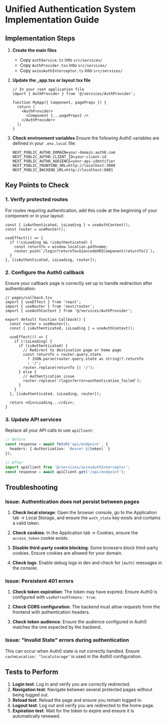 # Unified Authentication System Implementation Guide

## Implementation Steps

1. **Create the main files**
   - Copy `authService.ts` into `src/services/`
   - Copy `AuthProvider.tsx` into `src/services/`
   - Copy `axiosAuthInterceptor.ts` into `src/services/`

3. **Update the _app.tsx or layout.tsx file**
   ```tsx
   // In your root application file
   import { AuthProvider } from '@/services/AuthProvider';

   function MyApp({ Component, pageProps }) {
     return (
       <AuthProvider>
         <Component {...pageProps} />
       </AuthProvider>
     );
   }
   ```

4. **Check environment variables**
   Ensure the following Auth0 variables are defined in your `.env.local` file:
   ```
   NEXT_PUBLIC_AUTH0_DOMAIN=your-domain.auth0.com
   NEXT_PUBLIC_AUTH0_CLIENT_ID=your-client-id
   NEXT_PUBLIC_AUTH0_AUDIENCE=your-api-identifier
   NEXT_PUBLIC_FRONTEND_URL=http://localhost:3000
   NEXT_PUBLIC_BACKEND_URL=http://localhost:8081
   ```

## Key Points to Check

### 1. Verify protected routes
For routes requiring authentication, add this code at the beginning of your component or in your layout:

```tsx
const { isAuthenticated, isLoading } = useAuthContext();
const router = useRouter();

useEffect(() => {
  if (!isLoading && !isAuthenticated) {
    const returnTo = window.location.pathname;
    router.push(`/login?returnTo=${encodeURIComponent(returnTo)}`);
  }
}, [isAuthenticated, isLoading, router]);
```

### 2. Configure the Auth0 callback
Ensure your callback page is correctly set up to handle redirection after authentication:

```tsx
// pages/callback.tsx
import { useEffect } from 'react';
import { useRouter } from 'next/router';
import { useAuthContext } from '@/services/AuthProvider';

export default function Callback() {
  const router = useRouter();
  const { isAuthenticated, isLoading } = useAuthContext();

  useEffect(() => {
    if (!isLoading) {
      if (isAuthenticated) {
        // Redirect to destination page or home page
        const returnTo = router.query.state
          ? JSON.parse(router.query.state as string)?.returnTo
          : '/';
        router.replace(returnTo || '/');
      } else {
        // Authentication issue
        router.replace('/login?error=authentication_failed');
      }
    }
  }, [isAuthenticated, isLoading, router]);

  return <div>Loading...</div>;
}
```

### 3. Update API services
Replace all your API calls to use `apiClient`:

```ts
// Before
const response = await fetch('api/endpoint', {
  headers: { Authorization: `Bearer ${token}` }
});

// After
import apiClient from '@/services/axiosAuthInterceptor';
const response = await apiClient.get('/api/endpoint');
```

## Troubleshooting

### Issue: Authentication does not persist between pages

1. **Check local storage**: Open the browser console, go to the Application tab -> Local Storage, and ensure the `auth_state` key exists and contains a valid token.

2. **Check cookies**: In the Application tab -> Cookies, ensure the `access_token` cookie exists.

3. **Disable third-party cookie blocking**: Some browsers block third-party cookies. Ensure cookies are allowed for your domain.

4. **Check logs**: Enable debug logs in dev and check for `[Auth]` messages in the console.

### Issue: Persistent 401 errors

1. **Check token expiration**: The token may have expired. Ensure Auth0 is configured with `useRefreshTokens: true`.

2. **Check CORS configuration**: The backend must allow requests from the frontend with authentication headers.

3. **Check token audience**: Ensure the audience configured in Auth0 matches the one expected by the backend.

### Issue: "Invalid State" errors during authentication

This can occur when Auth0 state is not correctly handled. Ensure `cacheLocation: "localstorage"` is used in the Auth0 configuration.

## Tests to Perform

1. **Login test**: Log in and verify you are correctly redirected.
2. **Navigation test**: Navigate between several protected pages without being logged out.
3. **Reload test**: Reload the page and ensure you remain logged in.
4. **Logout test**: Log out and verify you are redirected to the home page.
5. **Expiration test**: Wait for the token to expire and ensure it is automatically renewed.

